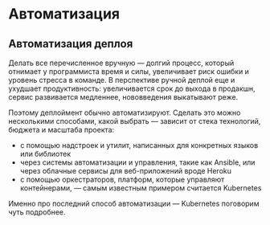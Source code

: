 # Автоматизация

## Автоматизация деплоя

Делать все перечисленное вручную — долгий процесс, который отнимает у программиста время и силы, увеличивает риск ошибки и уровень стресса в команде. В перспективе ручной деплой еще и ухудшает продуктивность: увеличивается срок до выхода в продакшн, сервис развивается медленнее, нововведения выкатывают реже.

Поэтому деплоймент обычно автоматизируют. Сделать это можно несколькими способами, какой выбрать — зависит от стека технологий, бюджета и масштаба проекта:

* с помощью надстроек и утилит, написанных для конкретных языков или библиотек
* через системы автоматизации и управления, такие как Ansible, или через облачные сервисы для веб-приложений вроде Heroku
* с помощью оркестраторов, платформ, которые управляют контейнерами, — самым известным примером считается Kubernetes

Именно про последний способ автоматизации — Kubernetes поговорим чуть подробнее.&#x20;
